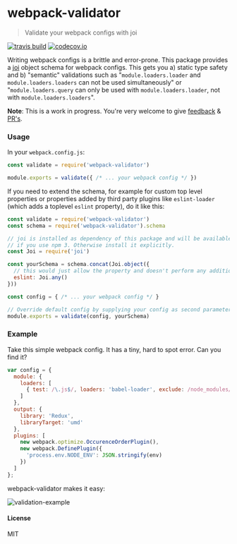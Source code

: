 # webpack-validator

 > Validate your webpack configs with joi

[![travis build](https://img.shields.io/travis/jonathanewerner/webpack-validator.svg?style=flat-square)](https://travis-ci.org/jonathanewerner/webpack-validator)
[![codecov.io](https://img.shields.io/codecov/c/github/jonathanewerner/webpack-validator.svg?style=flat-square)](https://codecov.io/github/jonathanewerner/webpack-validator?branch=master)

Writing webpack configs is a brittle and error-prone. This package provides a [joi](https://github.com/hapijs/joi) object schema for webpack configs. This gets you a) static type safety and b) "semantic" validations such as "`module.loaders.loader` and `module.loaders.loaders` can not be used simultaneously" or "`module.loaders.query` can only be used with `module.loaders.loader`, not with `module.loaders.loaders`".

**Note**: This is a work in progress. You're very welcome to give [feedback](https://github.com/jonathanewerner/webpack-validator/issues) & [PR's](https://github.com/jonathanewerner/webpack-validator).

### Usage
In your `webpack.config.js`:
```js
const validate = require('webpack-validator')

module.exports = validate({ /* ... your webpack config */ })
```

If you need to extend the schema, for example for custom top level properties or properties added by third party plugins like `eslint-loader` (which adds a toplevel `eslint` property), do it like this:

```js
const validate = require('webpack-validator')
const schema = require('webpack-validator').schema

// joi is installed as dependency of this package and will be available in node_modules
// if you use npm 3. Otherwise install it explicitly.
const Joi = require('joi')

const yourSchema = schema.concat(Joi.object({
  // this would just allow the property and doesn't perform any additional validation
  eslint: Joi.any()
}))

const config = { /* ... your webpack config */ }

// Override default config by supplying your config as second parameter.
module.exports = validate(config, yourSchema)
```

### Example
Take this simple webpack config. It has a tiny, hard to spot error. Can you find it?
```js
var config = {
  module: {
    loaders: [
      { test: /\.js$/, loaders: 'babel-loader', exclude: /node_modules/ }
    ]
  },
  output: {
    library: 'Redux',
    libraryTarget: 'umd'
  },
  plugins: [
    new webpack.optimize.OccurenceOrderPlugin(),
    new webpack.DefinePlugin({
      'process.env.NODE_ENV': JSON.stringify(env)
    })
  ]
};
```

webpack-validator makes it easy:

![validation-example](https://cloud.githubusercontent.com/assets/3755413/14134087/b3279738-f654-11e5-9752-367b01ac123d.png)


#### License
MIT
